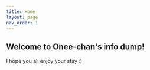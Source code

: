 ```yaml
---
title: Home
layout: page
nav_order: 1
---
```

## Welcome to Onee-chan's info dump!

I hope you all enjoy your stay :) 